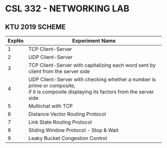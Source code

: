 # CSL 332 - NETWORKING LAB
## KTU 2019 SCHEME

| ExpNo | Experiment Name |
|----------|----------|
|1   | TCP Client-Server   |
|2   | UDP Client-Server   |
|3   | TCP Client-Server with capitalizing each word sent by client from the server side   |
|4   | UDP Client-Server with checking whether a number is prime or composite, <br> if it is composite displaying its factors from the server side   |
|5   | Multichat with TCP   |
|6   | Distance Vector Routing Protocol   |
|7   | Link State Routing Protocol   |
|8   | Sliding Window Protocol - Stop & Wait   |
|9   | Leaky Bucket Congestion Control   |
